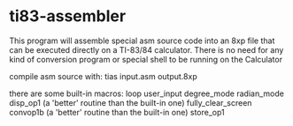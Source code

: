 # ti83-assembler

This program will assemble special asm source code into an 8xp file that can be executed directly on a TI-83/84 calculator.
There is no need for any kind of conversion program or special shell to be running on the Calculator

compile asm source with:
tias input.asm output.8xp

there are some built-in macros:
loop
user_input
degree_mode
radian_mode
disp_op1 (a 'better' routine than the built-in one)
fully_clear_screen
convop1b (a 'better' routine than the built-in one)
store_op1
